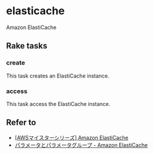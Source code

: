 # elasticache

Amazon ElastiCache

## Rake tasks

### create

This task creates an ElastiCache instance.

### access

This task access the ElastiCache instance.

## Refer to

* [[AWSマイスターシリーズ] Amazon ElastiCache](http://www.slideshare.net/AmazonWebServicesJapan/aws-amazon-elast)
* [パラメータとパラメータグループ - Amazon ElastiCache](https://docs.aws.amazon.com/ja_jp/AmazonElastiCache/latest/UserGuide/ParameterGroups.html)
